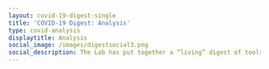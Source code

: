 ```yaml
---
layout: covid-19-digest-single
title: 'COVID-19 Digest: Analysis'
type: covid-analysis
displaytitle: Analysis
social_image: /images/digestsocial3.png
social_description: The Lab has put together a “living” digest of tools, research on events from research institutions and think tanks on basic income during the global pandemic.
---
```


